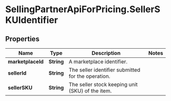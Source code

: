 # SellingPartnerApiForPricing.SellerSKUIdentifier

## Properties
Name | Type | Description | Notes
------------ | ------------- | ------------- | -------------
**marketplaceId** | **String** | A marketplace identifier. | 
**sellerId** | **String** | The seller identifier submitted for the operation. | 
**sellerSKU** | **String** | The seller stock keeping unit (SKU) of the item. | 


